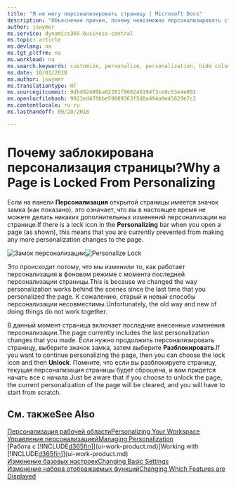 ```yaml
---
title: "Я не могу персонализировать страницу | Microsoft Docs"
description: "Объяснение причин, почему невозможно персонализировать страницу и как разблокировать страницу, чтобы ее можно было персонализировать."
author: jswymer
ms.service: dynamics365-business-central
ms.topic: article
ms.devlang: na
ms.tgt_pltfrm: na
ms.workload: na
ms.search.keywords: customize, personalize, personalization, hide columns, remove fields, move fields
ms.date: 10/01/2018
ms.author: jswymer
ms.translationtype: HT
ms.sourcegitcommit: 9dbd92409ba02281f008246194f3ce0c53e4e001
ms.openlocfilehash: 9923ed478bbe59089363f5d0a494a9e45829e7c2
ms.contentlocale: ru-ru
ms.lasthandoff: 09/28/2018

---
```

# <a name="why-a-page-is-locked-from-personalizing"></a><span data-ttu-id="6f3f1-103">Почему заблокирована персонализация страницы?</span><span class="sxs-lookup"><span data-stu-id="6f3f1-103">Why a Page is Locked From Personalizing</span></span>
<span data-ttu-id="6f3f1-104">Если на панели **Персонализация** открытой страницы имеется значок замка (как показано), это означает, что вы в настоящее время не можете делать никаких дополнительных изменений персонализации на странице.</span><span class="sxs-lookup"><span data-stu-id="6f3f1-104">If there is a lock icon in the **Personalizing** bar when you open a page (as shown), this means that you are currently prevented from making any more personalization changes to the page.</span></span>

<span data-ttu-id="6f3f1-105">![Замок персонализации](media/personalization-locked.png "Замок персонализации")</span><span class="sxs-lookup"><span data-stu-id="6f3f1-105">![Personalize Lock](media/personalization-locked.png "Personalize lock")</span></span>

<span data-ttu-id="6f3f1-106">Это происходит потому, что мы изменили то, как работает персонализация в фоновом режиме с момента последней персонализации страницы.</span><span class="sxs-lookup"><span data-stu-id="6f3f1-106">This is because we changed the way personalization works behind the scenes since the last time that you personalized the page.</span></span> <span data-ttu-id="6f3f1-107">К сожалению, старый и новый способы персонализации несовместимы.</span><span class="sxs-lookup"><span data-stu-id="6f3f1-107">Unfortunately, the old way and new of doing things do not work together.</span></span>

<span data-ttu-id="6f3f1-108">В данный момент страница включает последние внесенные изменения персонализации.</span><span class="sxs-lookup"><span data-stu-id="6f3f1-108">The page currently includes the last personalization changes that you made.</span></span> <span data-ttu-id="6f3f1-109">Если нужно продолжить персонализировать страницу, выберите значок замка, затем выберите **Разблокировать**.</span><span class="sxs-lookup"><span data-stu-id="6f3f1-109">If you want to continue personalizing the page, then you can choose the lock icon and then **Unlock**.</span></span> <span data-ttu-id="6f3f1-110">Помните, что если вы разблокируете страницу, текущая персонализация страницы будет сброшена, и вам придется начать все с начала.</span><span class="sxs-lookup"><span data-stu-id="6f3f1-110">Just be aware that if you choose to unlock the page, the current personalization of the page will be cleared, and you will have to start from scratch.</span></span>


## <a name="see-also"></a><span data-ttu-id="6f3f1-111">См. также</span><span class="sxs-lookup"><span data-stu-id="6f3f1-111">See Also</span></span>
[<span data-ttu-id="6f3f1-112">Персонализация рабочей области</span><span class="sxs-lookup"><span data-stu-id="6f3f1-112">Personalizing Your Workspace</span></span>](ui-personalization-manage.md)  
[<span data-ttu-id="6f3f1-113">Управление персонализацией</span><span class="sxs-lookup"><span data-stu-id="6f3f1-113">Managing Personalization</span></span>](ui-personalization-manage.md)  
<span data-ttu-id="6f3f1-114">[Работа с [!INCLUDE[d365fin](includes/d365fin_md.md)]](ui-work-product.md)</span><span class="sxs-lookup"><span data-stu-id="6f3f1-114">[Working with [!INCLUDE[d365fin](includes/d365fin_md.md)]](ui-work-product.md)</span></span>  
[<span data-ttu-id="6f3f1-115">Изменение базовых настроек</span><span class="sxs-lookup"><span data-stu-id="6f3f1-115">Changing Basic Settings</span></span>](ui-change-basic-settings.md)  
[<span data-ttu-id="6f3f1-116">Изменение набора отображаемых функций</span><span class="sxs-lookup"><span data-stu-id="6f3f1-116">Changing Which Features are Displayed</span></span>](ui-experiences.md)  

